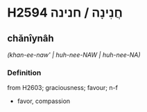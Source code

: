 # H2594 חֲנִינָה / חנינה

## chănîynâh

_(khan-ee-naw' | huh-nee-NAW | huh-nee-NA)_

### Definition

from H2603; graciousness; favour; n-f

- favor, compassion
